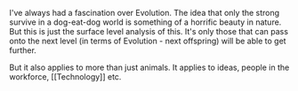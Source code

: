 I've always had a fascination over Evolution. The idea that only the strong survive in a dog-eat-dog world is something of a horrific beauty in nature. But this is just the surface level analysis of this. It's only those that can pass onto the next level (in terms of Evolution - next offspring) will be able to get further. 

But it also applies to more than just animals. It applies to ideas, people in the workforce, [[Technology]] etc. 
